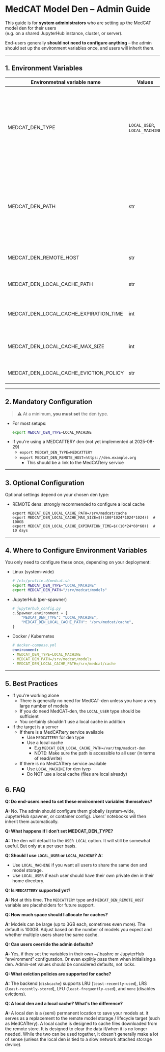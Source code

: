 # MedCAT Model Den – Admin Guide

This guide is for **system administrators** who are setting up the MedCAT model den for their users  
(e.g. on a shared JupyterHub instance, cluster, or server).

End-users generally **should not need to configure anything** – the admin should set up the environment variables once, and users will inherit them.

---

## 1. Environment Variables

| Environmetnal variable name    | Values | Description | Comments |
| ------------------------------ | ------ | ----------- | -------- |
| MEDCAT_DEN_TYPE                | `LOCAL_USER`, `LOCAL_MACHINE` | The type of den to use | Currently, only local dens have been implemented, but remote (e.g MedCATtery or even cloud) options can be implemented. |
| MEDCAT_DEN_PATH                | str    | The save path (for local backends) | This is normally automatically specified based on OS and whether it's user or machien local. But can be overwritten here as well. |
| MEDCAT_DEN_REMOTE_HOST         | str    | The host path to the remote (e.g MedCATtery) | This is currently not yet implemented |
| MEDCAT_DEN_LOCAL_CACHE_PATH            | str | The local cache path (if required). | This allows caching of models from remote dens |
| MEDCAT_DEN_LOCAL_CACHE_EXPIRATION_TIME | int | The expriation time for local cache (in seconds) | The default is 10 days |
| MEDCAT_DEN_LOCAL_CACHE_MAX_SIZE        | int | The maximum size of the cache in bytes | The default is 100 GB |
| MEDCAT_DEN_LOCAL_CACHE_EVICTION_POLICY | str | The eviction polciy for the local cache | The default is LRU |

---

## 2. Mandatory Configuration

> ⚠️ At a minimum, **you must set** the den type.

- For most setups:  
  ```bash
  export MEDCAT_DEN_TYPE=LOCAL_MACHINE
- If you're using a MEDCATTERY den (not yet implemented at 2025-08-29)
  - `export MEDCAT_DEN_TYPE=MEDCATTERY`
  - `export MEDCAT_DEN_REMOTE_HOST=https://den.example.org`
    - This should be a link to the MedCATtery service

---

## 3. Optional Configuration

Optional settings depend on your chosen den type:
- REMOTE dens: strongly recommended to configure a local cache
  ```
  export MEDCAT_DEN_LOCAL_CACHE_PATH=/srv/medcat/cache
  export MEDCAT_DEN_LOCAL_CACHE_MAX_SIZE=$((100*1024*1024*1024))  # 100GB
  export MEDCAT_DEN_LOCAL_CACHE_EXPIRATION_TIME=$((10*24*60*60))  # 10 days
  ```

---

## 4. Where to Configure Environment Variables

You only need to configure these once, depending on your deployment:

- Linux (system-wide)
    ```bash
    # /etc/profile.d/medcat.sh
    export MEDCAT_DEN_TYPE="LOCAL_MACHINE"
    export MEDCAT_DEN_PATH="/srv/medcat/models"
    ```
- JupyterHub (per-spawner)
    ```python
    # jupyterhub_config.py
    c.Spawner.environment = {
        "MEDCAT_DEN_TYPE": "LOCAL_MACHINE",
        "MEDCAT_DEN_LOCAL_CACHE_PATH": "/srv/medcat/cache",
    }
    ```
- Docker / Kubernetes
    ```yaml
    # docker-compose.yml
    environment:
    - MEDCAT_DEN_TYPE=LOCAL_MACHINE
    - MEDCAT_DEN_PATH=/srv/medcat/models
    - MEDCAT_DEN_LOCAL_CACHE_PATH=/srv/medcat/cache
    ```

---

## 5. Best Practices

- If you're working alone
  - There is generally no need for MedCAT-den unless you have a very large number of models
  - If you do need MedCAT-den, the `LOCAL_USER` type should be sufficient
  - You certainly shouldn't use a local cache in addition
- If the target is a server
  - If there is a MedCATtery service available
    - Use `MEDCATTERY` for den type
    - Use a local cache
      - E.g `MEDCAT_DEN_LOCAL_CACHE_PATH=/var/tmp/medcat-den`
      - NOTE: Make sure the path is accessible to all user (in terms of read/write)
  - If there is no MedCATtery service available
    - Use `LOCAL_MACHINE` for den tyep
    - Do NOT use a local cache (files are local already)


## 6. FAQ

**Q: Do end-users need to set these environment variables themselves?**

**A:** No. The admin should configure them globally (system-wide, JupyterHub spawner, or container config). Users’ notebooks will then inherit them automatically.


**Q: What happens if I don’t set MEDCAT_DEN_TYPE?**

**A:** The den will default to the `USER_LOCAL` option. It will still be somewhat useful. But only at a per user basis.

**Q: Should I use `LOCAL_USER` or `LOCAL_MACHINE`?**
**A:**
- Use `LOCAL_MACHINE` if you want all users to share the same den and model storage.
- Use `LOCAL_USER` if each user should have their own private den in their home directory.


**Q: Is `MEDCATTERY` supported yet?**

**A:** Not at this time. The `MEDCATTERY` type and `MEDCAT_DEN_REMOTE_HOST` variable are placeholders for future support.


**Q: How much space should I allocate for caches?**

**A:** Models can be large (up to 3GB each, sometimes even more). The default is 100GB. Adjust based on the number of models you expect and whether multiple users share the same cache.


**Q: Can users override the admin defaults?**

**A:** Yes, if they set the variables in their own ~/.bashrc or JupyterHub “environment” configuration. Or even explitly pass them when initialising a den. Admin-set values should be considered defaults, not locks.


**Q: What eviction policies are supported for cache?**

**A:** The backend (`diskcache`) supports LRU (`least-recently-used`), LRS (`least-recently-stored`), LFU (`least-frequently-used`), and `none` (disables evictions).


**Q: A local den and a local cache? What's the difference?**

**A:** A local den is a (semi) permanent location to save your models at.
It serves as a replacement to the remote model storage / lifecycle target (such as MedCATtery).
A local cache is designed to cache files downloaded from the remote store. It is designed to clear the data if/when it is no longer needed.
While the two can be used together, it doesn't generally make a lot of sense (unless the local den is tied to a slow network attached storage device).

